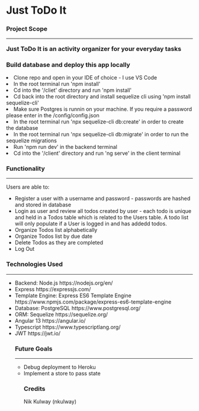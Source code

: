 # Just ToDo It



<h3>Project Scope</h>
<hr>

<p>Just ToDo It is an activity organizer for your everyday tasks</p>

<h3>Build database and deploy this app locally</h3>
<li>Clone repo and open in your IDE of choice - I use VS Code</li>
<li>In the root terminal run 'npm install'</li>
<li>Cd into the '/cliet' directory and run 'npm install'</li>
<li>Cd back into the root directory and install sequelize cli using 'npm install sequelize-cli'</li>
<li>Make sure Postgres is runnin on your machine.  If you require a password please enter in the /config/config.json</li>
<li>In the root terminal run 'npx sequelize-cli db:create' in order to create the database</li>
<li>In the root terminal run 'npx sequelize-cli db:migrate' in order to run the sequelize migrations</li>
<li>Run 'npm run dev' in the backend terminal</li>
<li>Cd into the '/client' directory and run 'ng serve' in the client terminal</li>

<h3>Functionality</h3>
<hr>

<p>Users are able to:</p>
<ul>
<li>Register a user with a username and password - passwords are hashed and stored in database</li>
<li>Login as user and review all todos created by user - each todo is unique and held in a Todos table which is related to the Users table.  A todo list will only populate if a User is logged in and has addedd todos.</li>
<li>Organize Todos list alphabetically</li>
<li>Organize Todos list by due date</li>
<li>Delete Todos as they are completed</li>
<li>Log Out</li>
</ul>

<h3>Technologies Used</h3>
<hr>
<ul>
<li>Backend: Node.js https://nodejs.org/en/</li>
<li>Express https://expressjs.com/</li>
<li>Template Engine: Express ES6 Template Engine https://www.npmjs.com/package/express-es6-template-engine</li>
<li>Database: PostgreSQL https://www.postgresql.org/</li>
<li>ORM: Sequelize https://sequelize.org/</li>
<li>Angular 13 https://angular.io/</li>  
<li>Typescript https://www.typescriptlang.org/</li>
<li>JWT https://jwt.io/</li>

<h3>Future Goals</h3>
<hr>
<ul>
<li>Debug deployment to Heroku</li>
<li>Implement a store to pass state</li>


<h3>Credits</h3>
<p>
Nik Kulway (nkulway)</p>